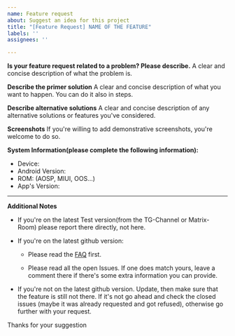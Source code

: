 ```yaml
---
name: Feature request
about: Suggest an idea for this project
title: "[Feature Request] NAME OF THE FEATURE"
labels: ''
assignees: ''

---
```


**Is your feature request related to a problem? Please describe.**
A clear and concise description of what the problem is.

**Describe the primer solution**
A clear and concise description of what you want to happen. You can do it also in steps.

**Describe alternative solutions**
A clear and concise description of any alternative solutions or features you've considered.

**Screenshots**
If you're willing to add demonstrative screenshots, you're welcome to do so.

**System Information(please complete the following information):**

- Device: 
- Android Version: 
- ROM: (AOSP, MIUI, OOS...)  
- App's Version: 

-----------------------------

**Additional Notes**

* If you're on the latest Test version(from the TG-Channel or Matrix-Room) please report there directly, not here.

* If you're on the latest github version:
  
  * Please read the [FAQ](https://github.com/machiav3lli/oandbackupx/blob/master/FAQ.md) first.
  
  * Please read all the open Issues. If one does match yours, leave a comment there if there's some extra information you can provide.

* If you're not on the latest github version. Update, then make sure that the feature is still not there. If it's not go ahead and check the closed issues (maybe it was already requested and got refused), otherwise go further with your request.

Thanks for your suggestion
